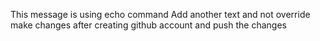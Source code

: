 This message is using echo command
Add another text and not override
make changes after creating github account and push the changes
